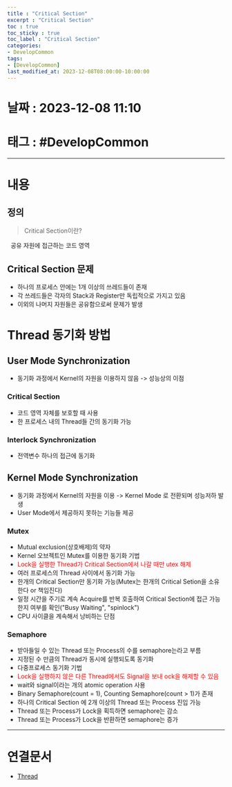 ```yaml
---
title : "Critical Section"
excerpt : "Critical Section"
toc : true
toc_sticky : true
toc_label : "Critical Section"
categories:
- DevelopCommon
tags:
- [DevelopCommon]
last_modified_at: 2023-12-08T08:00:00-10:00:00
---
```


# 날짜 : 2023-12-08 11:10

# 태그 : #DevelopCommon
---

# 내용

## 정의
> Critical Section이란?

  공유 자원에 접근하는 코드 영역

## Critical Section 문제
- 하나의 프로세스 안에는 1개 이상의 쓰레드들이 존재
- 각 쓰레드들은 각자의 Stack과 Register만 독립적으로 가지고 있음
- 이외의 나머지 자원들은 공유함으로써 문제가 발생

# Thread 동기화 방법

## User Mode Synchronization
- 동기화 과정에서 Kernel의 자원을 이용하지 않음 -> 성능상의 이점

### Critical Section
- 코드 영역 자체를 보호할 때 사용
- 한 프로세스 내의 Thread들 간의 동기화 가능

### Interlock Synchronization
- 전역변수 하나의 접근에 동기화

## Kernel Mode Synchronization
- 동기화 과정에서 Kernel의 자원을 이용 -> Kernel Mode 로 전환되며 성능저하 발생
- User Mode에서 제공하지 못하는 기능들 제공

### Mutex
- Mutual exclusion(상호배제)의 약자
- Kernel 오브젝트인 Mutex를 이용한 동기화 기법
- <span style="color:red">Lock을 실행한 Thread가 Critical Section에서 나갈 때만 utex 해제</span>
- 여러 프로세스의 Thread 사이에서 동기화 가능
- 한개의 Critical Section만 동기화 가능(Mutex는 한개의 Critical Setion을 소유한다 or 책임진다)
- 일정 시간을 주기로 계속 Acquire를 반복 호출하여 Critical Section에 접근 가능한지 여부를 확인("Busy Waiting", "spinlock")
- CPU 사이클을 계속해서 낭비하는 단점

### Semaphore
- 받아들일 수 있는 Thread 또는 Process의 수를 semaphore는라고 부름
- 지정된 수 만큼의 Thread가 동시에 실행되도록 동기화
- 다중프로세스 동기화 기법
- <span style="color:red">Lock을 실행하지 않은 다른 Thread에서도 Signal을 보내 ock을 해제할 수 있음</span>
- wait와 signal이라는 개의 atomic operation 사용
- Binary Semaphore(count = 1), Counting Semaphore(count > 1)가 존재
- 하나의 Critical Section 에 2개 이상의 Thread 또는 Process 진입 가능
- Thread 또는 Process가 Lock을 획득하면 semaphore는 감소
- Thread 또는 Process가 Lock을 반환하면 semaphore는 증가

---

# 연결문서
- [Thread](../../ServerCommon/ServerCommon-Thread)